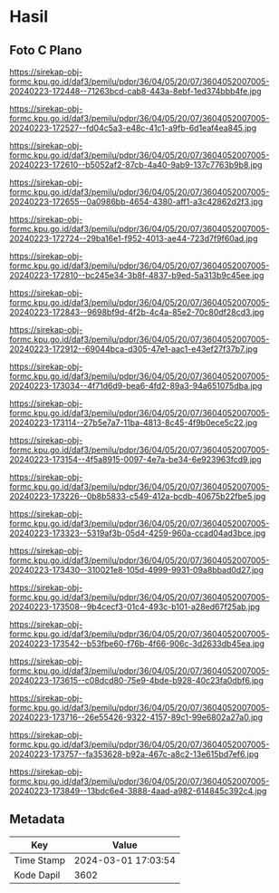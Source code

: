 # Hasil

## Foto C Plano

https://sirekap-obj-formc.kpu.go.id/daf3/pemilu/pdpr/36/04/05/20/07/3604052007005-20240223-172448--71263bcd-cab8-443a-8ebf-1ed374bbb4fe.jpg

https://sirekap-obj-formc.kpu.go.id/daf3/pemilu/pdpr/36/04/05/20/07/3604052007005-20240223-172527--fd04c5a3-e48c-41c1-a9fb-6d1eaf4ea845.jpg

https://sirekap-obj-formc.kpu.go.id/daf3/pemilu/pdpr/36/04/05/20/07/3604052007005-20240223-172610--b5052af2-87cb-4a40-9ab9-137c7763b9b8.jpg

https://sirekap-obj-formc.kpu.go.id/daf3/pemilu/pdpr/36/04/05/20/07/3604052007005-20240223-172655--0a0986bb-4654-4380-aff1-a3c42862d2f3.jpg

https://sirekap-obj-formc.kpu.go.id/daf3/pemilu/pdpr/36/04/05/20/07/3604052007005-20240223-172724--29ba16e1-f952-4013-ae44-723d7f9f60ad.jpg

https://sirekap-obj-formc.kpu.go.id/daf3/pemilu/pdpr/36/04/05/20/07/3604052007005-20240223-172810--bc245e34-3b8f-4837-b9ed-5a313b9c45ee.jpg

https://sirekap-obj-formc.kpu.go.id/daf3/pemilu/pdpr/36/04/05/20/07/3604052007005-20240223-172843--9698bf9d-4f2b-4c4a-85e2-70c80df28cd3.jpg

https://sirekap-obj-formc.kpu.go.id/daf3/pemilu/pdpr/36/04/05/20/07/3604052007005-20240223-172912--69044bca-d305-47e1-aac1-e43ef27f37b7.jpg

https://sirekap-obj-formc.kpu.go.id/daf3/pemilu/pdpr/36/04/05/20/07/3604052007005-20240223-173034--4f71d6d9-bea6-4fd2-89a3-94a651075dba.jpg

https://sirekap-obj-formc.kpu.go.id/daf3/pemilu/pdpr/36/04/05/20/07/3604052007005-20240223-173114--27b5e7a7-11ba-4813-8c45-4f9b0ece5c22.jpg

https://sirekap-obj-formc.kpu.go.id/daf3/pemilu/pdpr/36/04/05/20/07/3604052007005-20240223-173154--4f5a8915-0097-4e7a-be34-6e923963fcd9.jpg

https://sirekap-obj-formc.kpu.go.id/daf3/pemilu/pdpr/36/04/05/20/07/3604052007005-20240223-173226--0b8b5833-c549-412a-bcdb-40675b22fbe5.jpg

https://sirekap-obj-formc.kpu.go.id/daf3/pemilu/pdpr/36/04/05/20/07/3604052007005-20240223-173323--5319af3b-05d4-4259-960a-ccad04ad3bce.jpg

https://sirekap-obj-formc.kpu.go.id/daf3/pemilu/pdpr/36/04/05/20/07/3604052007005-20240223-173430--310021e8-105d-4999-9931-09a8bbad0d27.jpg

https://sirekap-obj-formc.kpu.go.id/daf3/pemilu/pdpr/36/04/05/20/07/3604052007005-20240223-173508--9b4cecf3-01c4-493c-b101-a28ed67f25ab.jpg

https://sirekap-obj-formc.kpu.go.id/daf3/pemilu/pdpr/36/04/05/20/07/3604052007005-20240223-173542--b53fbe60-f76b-4f66-906c-3d2633db45ea.jpg

https://sirekap-obj-formc.kpu.go.id/daf3/pemilu/pdpr/36/04/05/20/07/3604052007005-20240223-173615--c08dcd80-75e9-4bde-b928-40c23fa0dbf6.jpg

https://sirekap-obj-formc.kpu.go.id/daf3/pemilu/pdpr/36/04/05/20/07/3604052007005-20240223-173716--26e55426-9322-4157-89c1-99e6802a27a0.jpg

https://sirekap-obj-formc.kpu.go.id/daf3/pemilu/pdpr/36/04/05/20/07/3604052007005-20240223-173757--fa353628-b92a-467c-a8c2-13e615bd7ef6.jpg

https://sirekap-obj-formc.kpu.go.id/daf3/pemilu/pdpr/36/04/05/20/07/3604052007005-20240223-173849--13bdc6e4-3888-4aad-a982-614845c392c4.jpg


## Metadata

| Key        | Value               |
| ---------- | ------------------- |
| Time Stamp | 2024-03-01 17:03:54 |
| Kode Dapil | 3602                |



